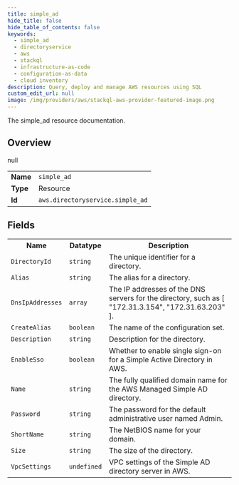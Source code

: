 ```yaml
---
title: simple_ad
hide_title: false
hide_table_of_contents: false
keywords:
  - simple_ad
  - directoryservice
  - aws
  - stackql
  - infrastructure-as-code
  - configuration-as-data
  - cloud inventory
description: Query, deploy and manage AWS resources using SQL
custom_edit_url: null
image: /img/providers/aws/stackql-aws-provider-featured-image.png
---
```

The simple_ad resource documentation.

## Overview
<table><tbody>
<tr><td><b>Name</b></td><td><code>simple_ad</code></td></tr>
<tr><td><b>Type</b></td><td>Resource</td></tr>
null
<tr><td><b>Id</b></td><td><code>aws.directoryservice.simple_ad</code></td></tr>
</tbody></table>

## Fields
<table><tbody>
<tr><th>Name</th><th>Datatype</th><th>Description</th></tr>
<tr><td><code>DirectoryId</code></td><td><code>string</code></td><td>The unique identifier for a directory.</td></tr><tr><td><code>Alias</code></td><td><code>string</code></td><td>The alias for a directory.</td></tr><tr><td><code>DnsIpAddresses</code></td><td><code>array</code></td><td>The IP addresses of the DNS servers for the directory, such as [ "172.31.3.154", "172.31.63.203" ].</td></tr><tr><td><code>CreateAlias</code></td><td><code>boolean</code></td><td>The name of the configuration set.</td></tr><tr><td><code>Description</code></td><td><code>string</code></td><td>Description for the directory.</td></tr><tr><td><code>EnableSso</code></td><td><code>boolean</code></td><td>Whether to enable single sign-on for a Simple Active Directory in AWS.</td></tr><tr><td><code>Name</code></td><td><code>string</code></td><td>The fully qualified domain name for the AWS Managed Simple AD directory.</td></tr><tr><td><code>Password</code></td><td><code>string</code></td><td>The password for the default administrative user named Admin.</td></tr><tr><td><code>ShortName</code></td><td><code>string</code></td><td>The NetBIOS name for your domain.</td></tr><tr><td><code>Size</code></td><td><code>string</code></td><td>The size of the directory.</td></tr><tr><td><code>VpcSettings</code></td><td><code>undefined</code></td><td>VPC settings of the Simple AD directory server in AWS.</td></tr>
</tbody></table>